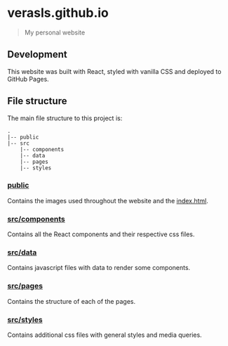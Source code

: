 # verasls.github.io

> My personal website

## Development

This website was built with React, styled with vanilla CSS and deployed to GitHub Pages.

## File structure

The main file structure to this project is:

```
.
|-- public
|-- src
    |-- components
    |-- data
    |-- pages
    |-- styles
```

### [public](https://github.com/verasls/verasls.github.io/tree/master/public)

Contains the images used throughout the website and the [index.html](https://github.com/verasls/verasls.github.io/tree/master/public/index.html).

### [src/components](https://github.com/verasls/verasls.github.io/tree/master/src/components)

Contains all the React components and their respective css files.

### [src/data](https://github.com/verasls/verasls.github.io/tree/master/src/data)

Contains javascript files with data to render some components.

### [src/pages](https://github.com/verasls/verasls.github.io/tree/master/src/pages)

Contains the structure of each of the pages.

### [src/styles](https://github.com/verasls/verasls.github.io/tree/master/src/styles)

Contains additional css files with general styles and media queries.
